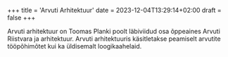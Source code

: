 +++
title = 'Arvuti Arhitektuur'
date = 2023-12-04T13:29:14+02:00
draft = false
+++

Arvuti arhitektuur on Toomas Planki poolt läbiviidud osa õppeaines Arvuti Riistvara ja arhitektuur. 
Arvuti arhitektuuris käsitletakse peamiselt arvutite tööpõhimõtet kui ka üldisemalt loogikaahelaid. 